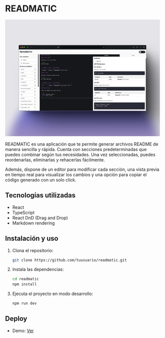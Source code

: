 # READMATIC

![readmatic](/public/readmatic.webp)

READMATIC es una aplicación que te permite generar archivos README de manera sencilla y rápida. Cuenta con secciones predeterminadas que puedes combinar según tus necesidades. Una vez seleccionadas, puedes reordenarlas, eliminarlas y rehacerlas fácilmente.

Además, dispone de un editor para modificar cada sección, una vista previa en tiempo real para visualizar los cambios y una opción para copiar el código generado con un solo click.

## Tecnologías utilizadas

- React
- TypeScript
- React DnD (Drag and Drop)
- Markdown rendering

## Instalación y uso

1. Clona el repositorio:

   ```bash
   git clone https://github.com/tuusuario/readmatic.git
   ```

2. Instala las dependencias:

   ```bash
   cd readmatic
   npm install
   ```

3. Ejecuta el proyecto en modo desarrollo:

   ```bash
   npm run dev
   ```

## Deploy

- Demo: [Ver](https://github.com/JoseIu/readmatic)
